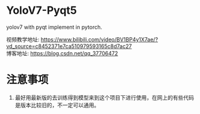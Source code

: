 # YoloV7-Pyqt5

yolov7 with pyqt implement in pytorch.

视频教学地址: https://www.bilibili.com/video/BV1BP4y1X7ae/?vd_source=c8452371e7ca510979593165c8d7ac27  
博客地址: https://blog.csdn.net/qq_37706472

# 注意事项
1. 最好用最新版的去训练得到模型来到这个项目下进行使用，在网上的有些代码是版本比较旧的，不一定可以通用。
